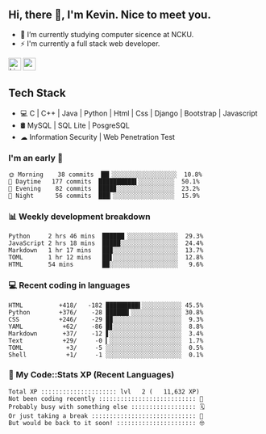 ## Hi, there 👋, I'm Kevin. Nice to meet you.

- 🌱 I’m currently studying computer sicence at NCKU.
- ⚡ I'm currently a full stack web developer.

<a href="https://www.linkedin.com/in/kevin12686/"><img alt="LinkedIn" src="https://img.shields.io/badge/linkedin%20-%230077B5.svg?&style=for-the-badge&logo=linkedin&logoColor=white" height=25></a>
<a href="https://www.instagram.com/kevin12686/"><img src="https://img.shields.io/badge/instagram-3f729b?&style=for-the-badge&logo=instagram&logoColor=white" height=25></a>

## Tech Stack

* 💻 C | C++ | Java | Python | Html | Css | Django | Bootstrap | Javascript
* 🛢️ MySQL | SQL Lite | PosgreSQL
* ☁ Information Security | Web Penetration Test

### I'm an early 🐤

<!-- early_bird start -->

```text
🌞 Morning    38 commits  ██▎░░░░░░░░░░░░░░░░░░  10.8%
🌆 Daytime   177 commits  ██████████▌░░░░░░░░░░  50.1%
🌃 Evening    82 commits  ████▉░░░░░░░░░░░░░░░░  23.2%
🌙 Night      56 commits  ███▎░░░░░░░░░░░░░░░░░  15.9%
```

<!-- early_bird end -->

### 📊 Weekly development breakdown

<!-- code_time start -->

```text
Python     2 hrs 46 mins  ██████▏░░░░░░░░░░░░░░  29.3%
JavaScript 2 hrs 18 mins  █████░░░░░░░░░░░░░░░░  24.4%
Markdown   1 hr 17 mins   ██▉░░░░░░░░░░░░░░░░░░  13.7%
TOML       1 hr 12 mins   ██▋░░░░░░░░░░░░░░░░░░  12.8%
HTML       54 mins        ██░░░░░░░░░░░░░░░░░░░   9.6%
```

<!-- code_time end -->

### 💻 Recent coding in languages

<!-- code_diff start -->

```text
HTML          +418/   -182 █████████▌░░░░░░░░░░░ 45.5%
Python        +376/    -28 ██████▍░░░░░░░░░░░░░░ 30.8%
CSS           +246/    -29 █▉░░░░░░░░░░░░░░░░░░░  9.3%
YAML           +62/    -86 █▊░░░░░░░░░░░░░░░░░░░  8.8%
Markdown       +37/    -12 ▋░░░░░░░░░░░░░░░░░░░░  3.4%
Text           +29/     -0 ▎░░░░░░░░░░░░░░░░░░░░  1.7%
TOML            +3/     -5 ░░░░░░░░░░░░░░░░░░░░░  0.5%
Shell           +1/     -1 ░░░░░░░░░░░░░░░░░░░░░  0.1%
```

<!-- code_diff end -->

### 🧰 My Code::Stats XP (Recent Languages)

<!-- codestats start -->

```text
Total XP ::::::::::::::::::::: lvl   2 (   11,632 XP) 
Not been coding recently ::::::::::::::::::::::::::: 🙈
Probably busy with something else :::::::::::::::::: 🗓
Or just taking a break ::::::::::::::::::::::::::::: 🌴
But would be back to it soon! :::::::::::::::::::::: 🤓
```

<!-- codestats end -->
